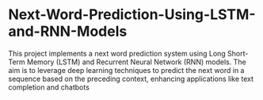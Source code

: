 # Next-Word-Prediction-Using-LSTM-and-RNN-Models
This project implements a next word prediction system using Long Short-Term Memory (LSTM) and Recurrent Neural Network (RNN) models. The aim is to leverage deep learning techniques to predict the next word in a sequence based on the preceding context, enhancing applications like text completion and chatbots
